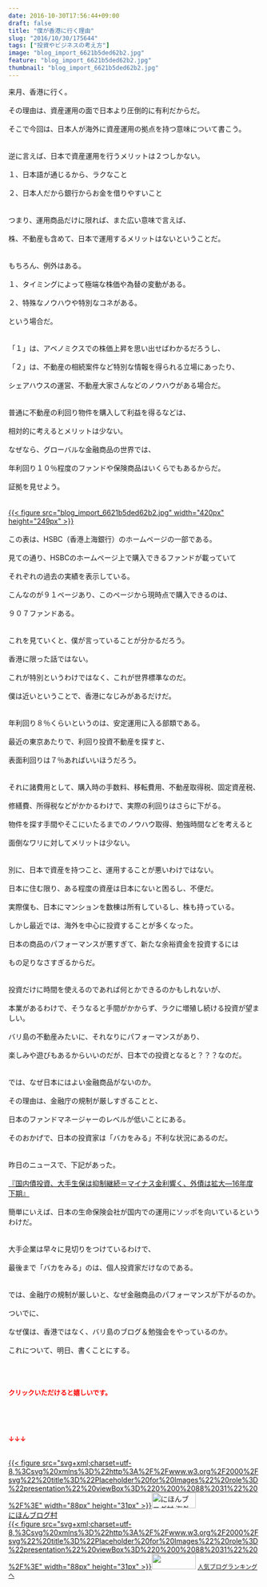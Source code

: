 ```yaml
---
date: 2016-10-30T17:56:44+09:00
draft: false
title: "僕が香港に行く理由"
slug: "2016/10/30/175644"
tags: ["投資やビジネスの考え方"]
image: "blog_import_6621b5ded62b2.jpg"
feature: "blog_import_6621b5ded62b2.jpg"
thumbnail: "blog_import_6621b5ded62b2.jpg"
---
```

<div>来月、香港に行く。</div><div> </div><div>その理由は、資産運用の面で日本より圧倒的に有利だからだ。</div><div> </div><div>そこで今回は、日本人が海外に資産運用の拠点を持つ意味について書こう。</div><div> </div><div><br/>逆に言えば、日本で資産運用を行うメリットは２つしかない。</div><div> </div><div>１、日本語が通じるから、ラクなこと</div><div> </div><div>２、日本人だから銀行からお金を借りやすいこと</div><div> </div><div><br/>つまり、運用商品だけに限れば、また広い意味で言えば、</div><div> </div><div>株、不動産も含めて、日本で運用するメリットはないということだ。</div><div> </div><div><br/>もちろん、例外はある。</div><div> </div><div>１、タイミングによって極端な株価や為替の変動がある。</div><div> </div><div>２、特殊なノウハウや特別なコネがある。</div><div> </div><div>という場合だ。</div><div> </div><div> </div><div>「１」は、アベノミクスでの株価上昇を思い出せばわかるだろうし、</div><div> </div><div>「２」は、不動産の相続案件など特別な情報を得られる立場にあったり、</div><div> </div><div>シェアハウスの運営、不動産大家さんなどのノウハウがある場合だ。</div><div> </div><div> </div><div>普通に不動産の利回り物件を購入して利益を得るなどは、</div><div> </div><div>相対的に考えるとメリットは少ない。</div><div> </div><div>なぜなら、グローバルな金融商品の世界では、</div><div> </div><div>年利回り１０％程度のファンドや保険商品はいくらでもあるからだ。</div><div> </div><div>証拠を見せよう。</div><div> </div><div> </div><div><a href="blog_import_6621b5dff19f9.jpg">{{< figure src="blog_import_6621b5ded62b2.jpg" width="420px" height="249px" >}}</a></div><div> </div><div>この表は、HSBC（香港上海銀行）のホームページの一部である。</div><div> </div><div>見ての通り、HSBCのホームページ上で購入できるファンドが載っていて</div><div> </div><div>それぞれの過去の実績を表示している。</div><div> </div><div>こんなのが９１ページあり、このページから現時点で購入できるのは、</div><div> </div><div>９０７ファンドある。</div><div> </div><div> </div><div>これを見ていくと、僕が言っていることが分かるだろう。</div><div> </div><div>香港に限った話ではない。</div><div> </div><div>これが特別というわけではなく、これが世界標準なのだ。</div><div> </div><div>僕は近いということで、香港になじみがあるだけだ。</div><div> </div><div> </div><div>年利回り８％くらいというのは、安定運用に入る部類である。</div><div> </div><div>最近の東京あたりで、利回り投資不動産を探すと、</div><div> </div><div>表面利回りは７％あればいいほうだろう。</div><div> </div><div> </div><div>それに諸費用として、購入時の手数料、移転費用、不動産取得税、固定資産税、</div><div> </div><div>修繕費、所得税などがかかるわけで、実際の利回りはさらに下がる。</div><div> </div><div>物件を探す手間やそこにいたるまでのノウハウ取得、勉強時間などを考えると</div><div> </div><div>面倒なワリに対してメリットは少ない。</div><div> </div><div> </div><div>別に、日本で資産を持つこと、運用することが悪いわけではない。</div><div> </div><div>日本に住む限り、ある程度の資産は日本にないと困るし、不便だ。</div><div> </div><div>実際僕も、日本にマンションを数棟は所有しているし、株も持っている。</div><div> </div><div>しかし最近では、海外を中心に投資することが多くなった。</div><div> </div><div>日本の商品のパフォーマンスが悪すぎて、新たな余裕資金を投資するには</div><div> </div><div>もの足りなさすぎるからだ。</div><div> </div><div><br/>投資だけに時間を使えるのであれば何とかできるのかもしれないが、</div><div> </div><div>本業があるわけで、そうなると手間がかからず、ラクに増殖し続ける投資が望ましい。</div><div><br/>バリ島の不動産みたいに、それなりにパフォーマンスがあり、</div><div> </div><div>楽しみや遊びもあるからいいのだが、日本での投資となると？？？なのだ。</div><div> </div><div><br/>では、なぜ日本にはよい金融商品がないのか。</div><div> </div><div>その理由は、金融庁の規制が厳しすぎることと、</div><div> </div><div>日本のファンドマネージャーのレベルが低いことにある。</div><div> </div><div>そのおかげで、日本の投資家は「バカをみる」不利な状況にあるのだ。</div><div> </div><div><br/>昨日のニュースで、下記があった。</div><div> </div><div><a href="hl?a=20161028-00000142-jij-bus_all" target="_blank">『国内債投資、大手生保は抑制継続＝マイナス金利響く、外債は拡大―16年度下期』</a></div><div> </div><div>簡単にいえば、日本の生命保険会社が国内での運用にソッポを向いているというわけだ。</div><div> </div><div><br/>大手企業は早々に見切りをつけているわけで、</div><div> </div><div>最後まで「バカをみる」のは、個人投資家だけなのである。</div><div> </div><div><br/>では、金融庁の規制が厳しいと、なぜ金融商品のパフォーマンスが下がるのか。</div><div> </div><div>ついでに、</div><div> </div><div>なぜ僕は、香港ではなく、バリ島のブログ＆勉強会をやっているのか。</div><div> </div><div>これについて、明日、書くことにする。</div><div> </div><div> </div><div> </div><p><font color="#ff0000" size="2"><strong>クリックいただけると嬉しいです。</strong></font></p><p> </p><p> </p><p><font color="#ff0000" size="2"><strong>↓↓↓</strong></font></p><p><br/><a href="ranking.html?p_cid=01260127" target="_blank">{{< figure src="svg+xml;charset=utf-8,%3Csvg%20xmlns%3D%22http%3A%2F%2Fwww.w3.org%2F2000%2Fsvg%22%20title%3D%22Placeholder%20for%20Images%22%20role%3D%22presentation%22%20viewBox%3D%220%200%2088%2031%22%20%2F%3E" width="88px" height="31px" >}}<noscript><img width="88" height="31" alt="にほんブログ村 海外生活ブログ バリ島情報へ" src="https://img-proxy.blog-video.jp/images?url=http%3A%2F%2Foverseas.blogmura.com%2Fbali%2Fimg%2Fbali88_31.gif" border="0"></noscript></a><br/><a href="ranking.html?p_cid=01260127" target="_blank">にほんブログ村</a><br/><a title="人気ブログランキングへ" href="link.php?1804582">{{< figure src="svg+xml;charset=utf-8,%3Csvg%20xmlns%3D%22http%3A%2F%2Fwww.w3.org%2F2000%2Fsvg%22%20title%3D%22Placeholder%20for%20Images%22%20role%3D%22presentation%22%20viewBox%3D%220%200%2088%2031%22%20%2F%3E" width="88px" height="31px" >}}<noscript><img width="88" height="31" src="https://blog.with2.net/img/banner/banner_22.gif" border="0"></noscript></a> <a style="font-size: 12px;" href="link.php?1804582">人気ブログランキングへ</a></p>

